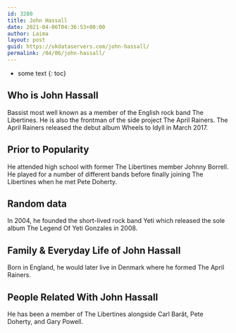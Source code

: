 ```yaml
---
id: 3280
title: John Hassall
date: 2021-04-06T04:36:53+00:00
author: Laima
layout: post
guid: https://ukdataservers.com/john-hassall/
permalink: /04/06/john-hassall/
---
```


* some text
{: toc}


## Who is John Hassall
                  
                  
                  
Bassist most well known as a member of the English rock band The Libertines. He is also the frontman of the side project The April Rainers. The April Rainers released the debut album Wheels to Idyll in March 2017. 
                  
              
            
              
            
                
                
                
## Prior to Popularity
                  
                  
                  
He attended high school with former The Libertines member Johnny Borrell. He played for a number of different bands before finally joining The Libertines when he met Pete Doherty. 
                  
              
            
              
            
                
                
                
## Random data
                  
                  
                  
In 2004, he founded the short-lived rock band Yeti which released the sole album The Legend Of Yeti Gonzales in 2008. 
                  
              
            
              
            
                
                
                
## Family & Everyday Life of John Hassall
                  
                  
                  
Born in England, he would later live in Denmark where he formed The April Rainers. 
                  
              
            
              
            
                
                
                
## People Related With John Hassall
                  
                  
                  
He has been a member of The Libertines alongside Carl Barât, Pete Doherty, and Gary Powell. 
                  
              
            
              
            
                
              
            
              
              
            
            
              
            
          
          
          